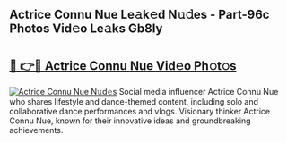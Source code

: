 ## Actrice Connu Nue Le𝚊k𝚎d N𝚞𝚍es - Part-96c Photos Vid𝚎o Le𝚊ks Gb8Iy

# <h2><a href="http://fb34ee.evod.top/?m=Actrice+Connu+Nue">🔗 👉🔴 Actrice Connu Nue Vid𝚎o Ph𝚘t𝚘s</a></h2>

[![Actrice Connu Nue N𝚞d𝚎s](https://i.imgur.com/8V9OHl7.gif)](http://fb34ee.evod.top/?m=Actrice+Connu+Nue)
Social media influencer Actrice Connu Nue who shares lifestyle and dance-themed content, including solo and collaborative dance performances and vlogs. Visionary thinker Actrice Connu Nue, known for their innovative ideas and groundbreaking achievements. 
